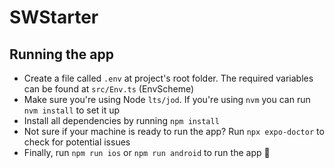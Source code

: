 # SWStarter

## Running the app

- Create a file called `.env` at project's root folder. The required variables can be found at `src/Env.ts` (EnvScheme)
- Make sure you're using Node `lts/jod`. If you're using `nvm` you can run `nvm install` to set it up
- Install all dependencies by running `npm install`
- Not sure if your machine is ready to run the app? Run `npx expo-doctor` to check for potential issues
- Finally, run `npm run ios` or `npm run android` to run the app 🚀
